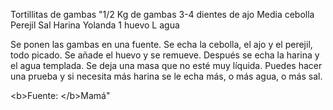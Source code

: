 Tortillitas de gambas	"1/2 Kg de gambas
3-4 dientes de ajo
Media cebolla
Perejil
Sal
Harina Yolanda
1 huevo L
agua

Se ponen las gambas en una fuente. Se echa la cebolla, el ajo y el perejil, todo picado. Se añade el huevo y se remueve. Después se echa la harina y el agua templada. Se deja una masa que no esté muy líquida.
Puedes hacer una prueba y si necesita más harina se le echa más, o más agua, o más sal.

&lt;b>Fuente: &lt;/b>Mamá"
